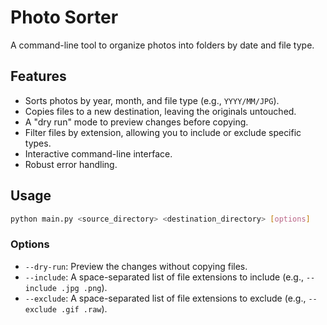 # Photo Sorter

A command-line tool to organize photos into folders by date and file type.

## Features

*   Sorts photos by year, month, and file type (e.g., `YYYY/MM/JPG`).
*   Copies files to a new destination, leaving the originals untouched.
*   A "dry run" mode to preview changes before copying.
*   Filter files by extension, allowing you to include or exclude specific types.
*   Interactive command-line interface.
*   Robust error handling.

## Usage

```bash
python main.py <source_directory> <destination_directory> [options]
```

### Options

*   `--dry-run`: Preview the changes without copying files.
*   `--include`: A space-separated list of file extensions to include (e.g., `--include .jpg .png`).
*   `--exclude`: A space-separated list of file extensions to exclude (e.g., `--exclude .gif .raw`).

